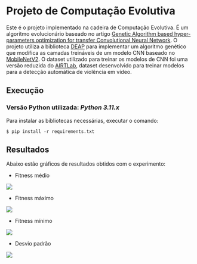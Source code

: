 # Projeto de Computação Evolutiva

Este é o projeto implementado na cadeira de Computação Evolutiva. É um algoritmo evolucionário baseado no artigo [Genetic Algorithm based hyper-parameters optimization for transfer Convolutional Neural Network](https://arxiv.org/abs/2103.03875). O projeto utiliza a biblioteca [DEAP](https://deap.readthedocs.io/en/master/) para implementar um algoritmo genético que modifica as camadas treináveis de um modelo CNN baseado no [MobileNetV2](https://arxiv.org/abs/1801.04381). O dataset utilizado para treinar os modelos de CNN foi uma versão reduzida do [AIRTLab](https://www.sciencedirect.com/science/article/pii/S2352340920314682), dataset desenvolvido para treinar modelos para a detecção automática de violência em vídeo.


## Execução

### Versão Python utilizada: **_Python 3.11.x_**

Para instalar as bibliotecas necessárias, executar o comando:

```console
$ pip install -r requirements.txt
```

## Resultados
Abaixo estão gráficos de resultados obtidos com o experimento:

* Fitness médio
<img src="https://github.com/mrjohnnus/evolutionary-computation-project/blob/main/Resultados/avg.png"/>

* Fitness máximo
<img src="https://github.com/mrjohnnus/evolutionary-computation-project/blob/main/Resultados/max.png"/>

* Fitness mínimo
<img src="https://github.com/mrjohnnus/evolutionary-computation-project/blob/main/Resultados/min.png"/>
  
* Desvio padrão
<img src="https://github.com/mrjohnnus/evolutionary-computation-project/blob/main/Resultados/std.png"/>
  
